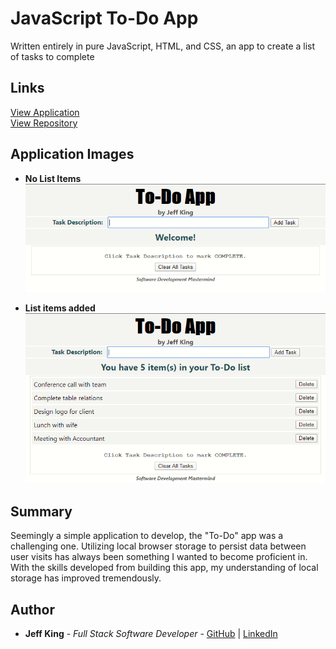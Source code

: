 # JavaScript To-Do App

Written entirely in pure JavaScript, HTML, and CSS, an app to create a list of tasks to complete

## Links

[View Application](https://jazfunk.github.io/jk-to-do-app/)  
[View Repository](https://github.com/jazfunk/jk-to-do-app.git)

## Application Images

- **No List Items**<br>
  <img src="images/todoApp_SS_NoItems.png"><br>

- **List items added**<br>
  <img src="images/todoApp_SS_WithItems.png"><br>

## Summary

Seemingly a simple application to develop, the "To-Do" app was a challenging one. Utilizing local browser storage to persist data between user visits has always been something I wanted to become proficient in. With the skills developed from building this app, my understanding of local storage has improved tremendously.

## Author

- **Jeff King** - _Full Stack Software Developer_ - [GitHub](https://github.com/jazfunk) | [LinkedIn](https://www.linkedin.com/in/jeffking222/)
